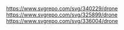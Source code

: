 https://www.svgrepo.com/svg/340229/drone
https://www.svgrepo.com/svg/325899/drone
https://www.svgrepo.com/svg/336004/drone